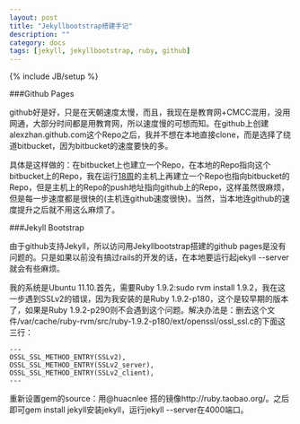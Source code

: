```yaml
---
layout: post
title: "Jekyllbootstrap搭建手记"
description: ""
category: docs 
tags: [jekyll, jekyllbootstrap, ruby, github]
---
```

{% include JB/setup %}

###Github Pages

github好是好，只是在天朝速度太慢，而且，我现在是教育网+CMCC混用，没用网通，大部分时间都是用教育网，所以速度慢的可想而知。在github上创建alexzhan.github.com这个Repo之后，我并不想在本地直接clone，而是选择了绕道bitbucket，因为bitbucket的速度要快的多。

具体是这样做的：在bitbucket上也建立一个Repo，在本地的Repo指向这个bitbucket上的Repo，我在运行[18周](http://18zhou.openpk.org)的主机上再建立一个Repo也指向bitbucket的Repo，但是主机上的Repo的push地址指向github上的Repo，这样虽然很麻烦，但是每一步速度都是很快的(主机连github速度很快)。当然，当本地连github的速度提升之后就不用这么麻烦了。

###Jekyll Bootstrap

由于github支持Jekyll，所以访问用Jekyllbootstrap搭建的github pages是没有问题的。只是如果以前没有搞过rails的开发的话，在本地要运行起jekyll --server就会有些麻烦。

我的系统是Ubuntu 11.10.首先，需要Ruby 1.9.2:sudo rvm install 1.9.2，我在这一步遇到SSLv2的错误，因为我安装的是Ruby 1.9.2-p180，这个是较早期的版本了，如果是Ruby 1.9.2-p290则不会遇到这个问题。解决办法是：删去这个文件/var/cache/ruby-rvm/src/ruby-1.9.2-p180/ext/openssl/ossl_ssl.c的下面这三行：

    ---
    OSSL_SSL_METHOD_ENTRY(SSLv2),
    OSSL_SSL_METHOD_ENTRY(SSLv2_server),
    OSSL_SSL_METHOD_ENTRY(SSLv2_client),
    ---

重新设置gem的source：用@huacnlee 搭的镜像http://ruby.taobao.org/。之后即可gem install jekyll安装jekyll，运行jekyll --server在4000端口。
